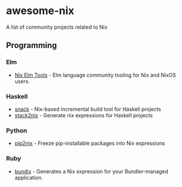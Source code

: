 # awesome-nix
A list of community projects related to Nix

## Programming

### Elm

* [Nix Elm Tools](https://github.com/turboMaCk/nix-elm-tools) - 
Elm language community tooling for Nix and NixOS users.

### Haskell

* [snack](https://github.com/nmattia/snack/) - 
Nix-based incremental build tool for Haskell projects
* [stack2nix](https://github.com/input-output-hk/stack2nix) - 
Generate nix expressions for Haskell projects

### Python

* [pip2nix](https://github.com/johbo/pip2nix) - 
Freeze pip-installable packages into Nix expressions

### Ruby

* [bundix](https://github.com/manveru/bundix) - 
Generates a Nix expression for your Bundler-managed application.
